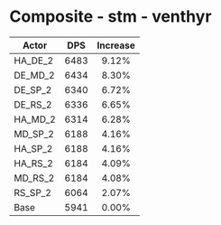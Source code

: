 # Composite - stm - venthyr
| Actor | DPS | Increase |
|---|:---:|:---:|
|HA_DE_2|6483|9.12%|
|DE_MD_2|6434|8.30%|
|DE_SP_2|6340|6.72%|
|DE_RS_2|6336|6.65%|
|HA_MD_2|6314|6.28%|
|MD_SP_2|6188|4.16%|
|HA_SP_2|6188|4.16%|
|HA_RS_2|6184|4.09%|
|MD_RS_2|6184|4.08%|
|RS_SP_2|6064|2.07%|
|Base|5941|0.00%|

